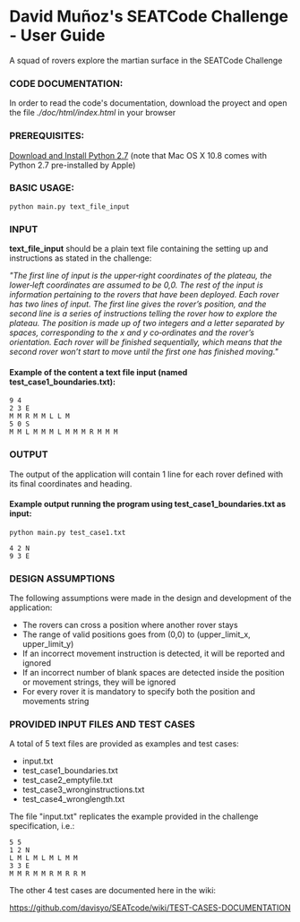 # David Muñoz's SEATCode Challenge - User Guide
A squad of rovers explore the martian surface in the SEATCode Challenge

### CODE DOCUMENTATION:
In order to read the code's documentation, download the proyect and open the file *./doc/html/index.html* in your browser

### PREREQUISITES:

[Download and Install Python 2.7](https://www.python.org/download/releases/2.7/) (note that Mac OS X 10.8 comes with Python 2.7 pre-installed by Apple)

### BASIC USAGE:
```
python main.py text_file_input
```
### INPUT

**text_file_input** should be a plain text file containing the setting up and instructions as stated in the challenge:

*"The first line of input is the upper‑right coordinates of the plateau, the
lower‑left coordinates are assumed to be 0,0. The rest of the input is
information pertaining to the rovers that have been deployed. Each
rover has two lines of input. The first line gives the rover’s position, and
the second line is a series of instructions telling the rover how to explore
the plateau. The position is made up of two integers and a letter
separated by spaces, corresponding to the x and y co‑ordinates and the
rover’s orientation. Each rover will be finished sequentially, which
means that the second rover won’t start to move until the first one has
finished moving."*

#### Example of the content a text file input (named test_case1_boundaries.txt):
```
9 4
2 3 E
M M R M M L L M
5 0 S
M M L M M M L M M M R M M M
```


### OUTPUT

The output of the application will contain 1 line for each rover defined with its final coordinates and heading.

#### Example output running the program using test_case1_boundaries.txt as input:

```
python main.py test_case1.txt
```
```
4 2 N
9 3 E
```

### DESIGN ASSUMPTIONS

The following assumptions were made in the design and development of the application:

-	The rovers can cross a position where another rover stays
-	The range of valid positions goes from (0,0) to (upper_limit_x, upper_limit_y)
-	If an incorrect movement instruction is detected, it will be reported and ignored
-	If an incorrect number of blank spaces are detected inside the position or movement strings, they will be ignored
- For every rover it is mandatory to specify both the position and movements string

### PROVIDED INPUT FILES AND TEST CASES

A total of 5 text files are provided as examples and test cases:

- input.txt
- test_case1_boundaries.txt
- test_case2_emptyfile.txt
- test_case3_wronginstructions.txt
- test_case4_wronglength.txt

The file "input.txt" replicates the example provided in the challenge specification, i.e.:
```
5 5
1 2 N
L M L M L M L M M
3 3 E
M M R M M R M R R M
```

The other 4 test cases are documented here in the wiki:

https://github.com/davisyo/SEATcode/wiki/TEST-CASES-DOCUMENTATION

